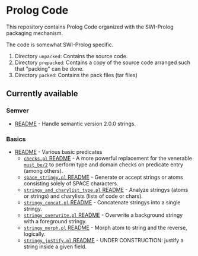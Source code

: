 # Prolog Code

This repository contains Prolog Code organized with the SWI-Prolog packaging mechanism.

The code is somewhat SWI-Prolog specific.

1. Directory `unpacked`: Contains the source code. 
1. Directory `prepacked`: Contains a copy of the source code arranged such that "packing" can be done.
1. Directory `packed`: Contains the pack files (tar files)

## Currently available

### Semver

- [README](unpacked/onepointfour_semver/README.md) - Handle semantic version 2.0.0 strings.

### Basics

- [README](unpacked/onepointfour_basics/README.md) - Various basic predicates
   - [`checks.pl` README](unpacked/onepointfour_basics/README_checks.md) - A more powerful replacement for the venerable  [`must_be/2`](https://eu.swi-prolog.org/pldoc/doc_for?object=must_be/2) to perform type and domain checks on predicate entry (among others).
   - [`space_stringy.pl` README](unpacked/onepointfour_basics/README_space_stringy.md) - Generate or accept strings or atoms consisting solely of SPACE characters.
   - [`stringy_and_charylist_type.pl` README](unpacked/onepointfour_basics/README_stringy_and_charylist_type.md) - Analyze stringys (atoms or strings) and charylists (lists of code or chars).
   - [`stringy_concat.pl` README](unpacked/onepointfour_basics/README_stringy_concat.md) - Concatenate stringys into a single stringy.
   - [`stringy_overwrite.pl` README](unpacked/onepointfour_basics/README_stringy_overwrite.md) - Overwrite a background stringy with a foreground stringy.
   - [`stringy_morph.pl` README](unpacked/onepointfour_basics/README_stringy_morph.md) - Morph atom to string and the reverse, logically.
   - [`stringy_justify.pl` README](unpacked/onepointfour_basics/README_stringy_justify.md) - UNDER CONSTRUCTION: justify a string inside a given field.

